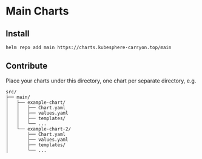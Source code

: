 # Main Charts

## Install

```shell
helm repo add main https://charts.kubesphere-carryon.top/main
```

## Contribute

Place your charts under this directory, one chart per separate directory, e.g.

```shell
src/
├── main/
│   ├── example-chart/
│   │   ├── Chart.yaml
│   │   ├── values.yaml
│   │   ├── templates/
│   │   └── ...
│   └── example-chart-2/
│       ├── Chart.yaml
│       ├── values.yaml
│       ├── templates/
│       └── ...
```

